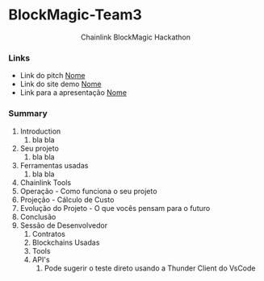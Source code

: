 # BlockMagic-Team3

<p align="center"> Chainlink BlockMagic Hackathon </p>

### Links
- Link do pitch [Nome](link)
- Link do site demo [Nome](link)
- Link para a apresentação [Nome](link)

### Summary
1. Introduction
   1. bla bla
2. Seu projeto
   1. bla bla
3. Ferramentas usadas
   1. bla bla
4. Chainlink Tools
5. Operação - Como funciona o seu projeto
6. Projeção - Cálculo de Custo
7. Evolução do Projeto - O que vocês pensam para o futuro
8. Conclusão
9. Sessão de Desenvolvedor
   1.  Contratos
   2.  Blockchains Usadas
   3.  Tools
   4.  API's
       1.  Pode sugerir o teste direto usando a Thunder Client do VsCode